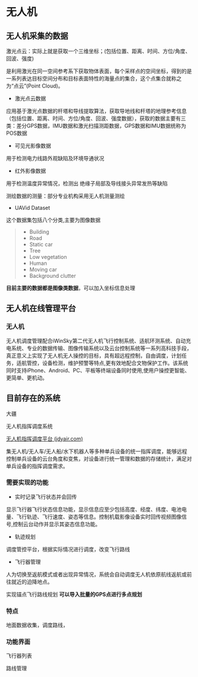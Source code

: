 # 无人机

## 无人机采集的数据

激光点云：实际上就是获取一个三维坐标；(包括位置、距离、时间、方位/角度、回波、强度)

是利用激光在同一空间参考系下获取物体表面，每个采样点的空间坐标，得到的是一系列表达目标空间分布和目标表面特性的海量点的集合，这个点集合就称之为“点云”(Point Cloud)。

- 激光点云数据

应用基于激光点数据的杆塔和导线提取算法，获取导地线和杆塔的地理参考信息（包括位置、距离、时间、方位/角度、回波、强度数据），获取的数据主要有三类：差分GPS数据，IMU数据和激光扫描测距数据，GPS数据和IMU数据统称为POS数据

- 可见光影像数据

用于检测电力线路外观缺陷及环境导通状况

- 红外影像数据

用于检测温度异常情况，检测出 绝缘子局部及导线接头异常发热等缺陷

测绘数据的测量：部分专业机构采用无人机测量测绘

- UAVid Dataset

这个数据集包括八个分类,主要为图像数据

> - Building
> - Road
> - Static car
> - Tree
> - Low vegetation
> - Human
> - Moving car
> - Background clutter

**目前主要的数据都是图像类数据**，可以加入坐标信息处理

## 无人机在线管理平台

### 无人机

无人机调度管理配合iWinSky第二代无人机飞行控制系统、适航环测系统、自动充电系统、专业的数据传输、图像传输系统以及云台控制系统等一系列高科技手段，真正意义上实现了无人机无人操控的目标，具有超远程控制，自由调度，计划任务，适航管控，设备检测，维护预警等特点,更有效地配合文物保护工作。该系统同时支持iPhone、Android、PC、平板等终端设备同时使用,使用户操控更智能、更简单、更机动。



## 目前存在的系统

大疆



无人机指挥调度系统

[无人机指挥调度平台 (jdyair.com)](https://jdyair.com/product/platform.html)

集无人机/无人车/无人船/水下机器人等多种单兵设备的统一指挥调度，能够远程控制单兵设备的云台角度和变焦，对设备进行统一管理和数据的存储统计，满足对单兵设备的指挥调度需求。



### 需要实现的功能

- 实时记录飞行状态并会回传

显示飞行器飞行状态信息功能，显示信息应至少包括高度、经度、纬度、电池电量、飞行轨迹、飞行速度、姿态等信息。控制机载影像设备实时回传视频图像信号,控制云台动作并显示其姿态信息功能。

- 轨迹规划

调度管控平台，根据实际情况进行调度，改变飞行路线

- 飞行器管理

人为切换至返航模式或者出现异常情况，系统会自动调度无人机依原航线返航或前往就近的迫降地点。

实现锚点飞行路线规划 **可以导入批量的GPS点进行多点规划**

### 特点

地面数据收集，调度路线，



### 功能界面

飞行器列表

路线管理



